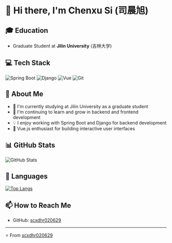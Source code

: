 # 👋 Hi there, I'm Chenxu Si (司晨旭)

## 🎓 Education
- Graduate Student at **Jilin University** (吉林大学)

## 💻 Tech Stack
![Spring Boot](https://img.shields.io/badge/-Spring%20Boot-6DB33F?style=flat-square&logo=spring&logoColor=white)
![Django](https://img.shields.io/badge/-Django-092E20?style=flat-square&logo=django&logoColor=white)
![Vue](https://img.shields.io/badge/-Vue.js-4FC08D?style=flat-square&logo=vue.js&logoColor=white)
![Git](https://img.shields.io/badge/-Git-F05032?style=flat-square&logo=git&logoColor=white)

## 🌱 About Me
- 🔭 I'm currently studying at Jilin University as a graduate student
- 🌱 I'm continuing to learn and grow in backend and frontend development
- 💡 I enjoy working with Spring Boot and Django for backend development
- 🚀 Vue.js enthusiast for building interactive user interfaces

## 📊 GitHub Stats
![GitHub Stats](https://github-readme-stats.vercel.app/api?username=scxdhr020629&show_icons=true&theme=vue)

## 🔗 Languages
[![Top Langs](https://github-readme-stats.vercel.app/api/top-langs/?username=scxdhr020629&layout=compact&theme=vue)](https://github.com/anuraghazra/github-readme-stats)

## 📫 How to Reach Me
- GitHub: [scxdhr020629](https://github.com/scxdhr020629)

---
⭐️ From [scxdhr020629](https://github.com/scxdhr020629)
